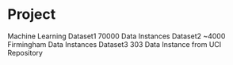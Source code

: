 # Project
Machine Learning
Dataset1
70000 Data Instances
Dataset2
~4000 Firmingham Data Instances
Dataset3
303 Data Instance from UCI Repository
